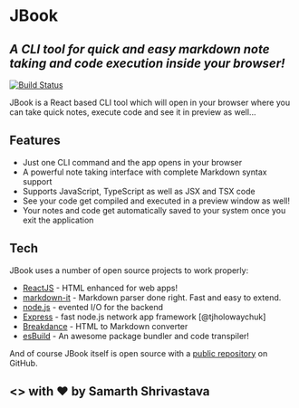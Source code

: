 # JBook
## _A CLI tool for quick and easy markdown note taking and code execution inside your browser!_

[![Build Status](https://travis-ci.org/joemccann/dillinger.svg?branch=master)](https://travis-ci.org/joemccann/dillinger)

JBook is a React based CLI tool which will open in your browser where you can take quick notes, execute code and see it in preview as well...

## Features

- Just one CLI command and the app opens in your browser
- A powerful note taking interface with complete Markdown syntax support
- Supports JavaScript, TypeScript as well as JSX and TSX code
- See your code get compiled and executed in a preview window as well!
- Your notes and code get automatically saved to your system once you exit the application



## Tech

JBook uses a number of open source projects to work properly:

- [ReactJS](https://github.com/topics/react) - HTML enhanced for web apps!
- [markdown-it]() - Markdown parser done right. Fast and easy to extend.
- [node.js]() - evented I/O for the backend
- [Express]() - fast node.js network app framework [@tjholowaychuk]
- [Breakdance](https://breakdance.github.io/breakdance/) - HTML
  to Markdown converter
- [esBuild](https://github.com/evanw/esbuild) - An awesome package bundler and code transpiler!

And of course JBook itself is open source with a [public repository](https://github.com/shrivastavasamarth22/jbook)
on GitHub.


## <> with ❤ by Samarth Shrivastava
